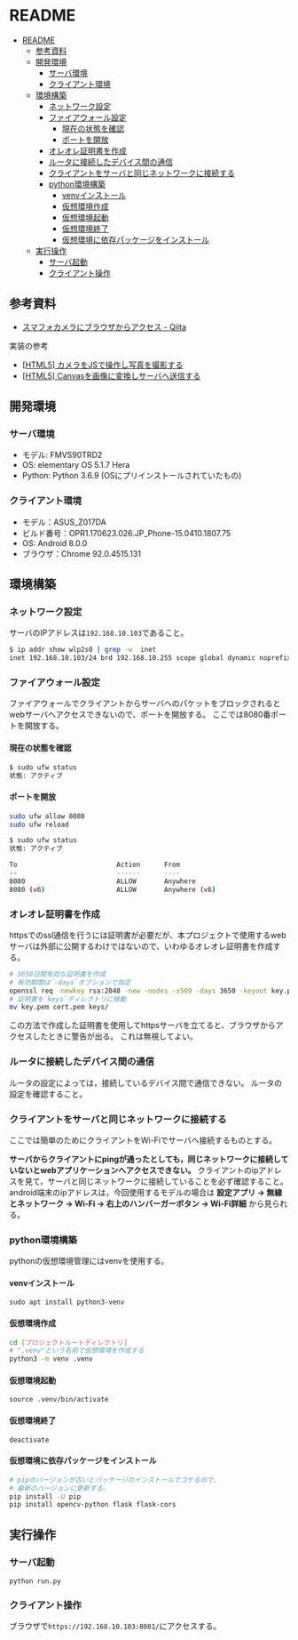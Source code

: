 # README

- [README](#readme)
  - [参考資料](#参考資料)
  - [開発環境](#開発環境)
    - [サーバ環境](#サーバ環境)
    - [クライアント環境](#クライアント環境)
  - [環境構築](#環境構築)
    - [ネットワーク設定](#ネットワーク設定)
    - [ファイアウォール設定](#ファイアウォール設定)
      - [現在の状態を確認](#現在の状態を確認)
      - [ポートを開放](#ポートを開放)
    - [オレオレ証明書を作成](#オレオレ証明書を作成)
    - [ルータに接続したデバイス間の通信](#ルータに接続したデバイス間の通信)
    - [クライアントをサーバと同じネットワークに接続する](#クライアントをサーバと同じネットワークに接続する)
    - [python環境構築](#python環境構築)
      - [venvインストール](#venvインストール)
      - [仮想環境作成](#仮想環境作成)
      - [仮想環境起動](#仮想環境起動)
      - [仮想環境終了](#仮想環境終了)
      - [仮想環境に依存パッケージをインストール](#仮想環境に依存パッケージをインストール)
  - [実行操作](#実行操作)
    - [サーバ起動](#サーバ起動)
    - [クライアント操作](#クライアント操作)

## 参考資料

- [スマフォカメラにブラウザからアクセス - Qiita](https://qiita.com/tkyko13/items/1871d906736ac88a1f35)

実装の参考

- [[HTML5] カメラをJSで操作し写真を撮影する](https://blog.katsubemakito.net/html5/camera1)
- [[HTML5] Canvasを画像に変換しサーバへ送信する](https://blog.katsubemakito.net/html5/canvas-sendserver)

## 開発環境

### サーバ環境

- モデル: FMVS90TRD2
- OS: elementary OS 5.1.7 Hera
- Python: Python 3.6.9 (OSにプリインストールされていたもの)

### クライアント環境

- モデル：ASUS_Z017DA
- ビルド番号：OPR1.170623.026.JP_Phone-15.0410.1807.75
- OS: Android 8.0.0
- ブラウザ：Chrome 92.0.4515.131

## 環境構築

### ネットワーク設定

サーバのIPアドレスは`192.168.10.103`であること。

```bash
$ ip addr show wlp2s0 | grep -w  inet
inet 192.168.10.103/24 brd 192.168.10.255 scope global dynamic noprefixroute wlp2s0
```

### ファイアウォール設定

ファイアウォールでクライアントからサーバへのパケットをブロックされるとwebサーバへアクセスできないので、ポートを開放する。
ここでは8080番ポートを開放する。

#### 現在の状態を確認

```bash
$ sudo ufw status
状態: アクティブ
```

#### ポートを開放

```bash
sudo ufw allow 8080
sudo ufw reload

$ sudo ufw status
状態: アクティブ

To                         Action      From
--                         ------      ----
8080                       ALLOW       Anywhere
8080 (v6)                  ALLOW       Anywhere (v6)
```

### オレオレ証明書を作成

httpsでのssl通信を行うには証明書が必要だが、本プロジェクトで使用するwebサーバは外部に公開するわけではないので、いわゆるオレオレ証明書を作成する。

```bash
# 3650日間有効な証明書を作成
# 有効期間は`-days`オプションで指定
openssl req -newkey rsa:2048 -new -nodes -x509 -days 3650 -keyout key.pem -out cert.pem
# 証明書を`keys`ディレクトリに移動
mv key.pem cert.pem keys/
```

この方法で作成した証明書を使用してhttpsサーバを立てると、ブラウザからアクセスしたときに警告が出る。
これは無視してよい。

### ルータに接続したデバイス間の通信

ルータの設定によっては，接続しているデバイス間で通信できない。
ルータの設定を確認すること。

### クライアントをサーバと同じネットワークに接続する

ここでは簡単のためにクライアントをWi-Fiでサーバへ接続するものとする。

**サーバからクライアントにpingが通ったとしても，同じネットワークに接続していないとwebアプリケーションへアクセスできない。**
クライアントのipアドレスを見て，サーバと同じネットワークに接続していることを必ず確認すること。
android端末のipアドレスは，今回使用するモデルの場合は
**設定アプリ -> 無線とネットワーク -> Wi-Fi -> 右上のハンバーガーボタン -> Wi-Fi詳細**
から見られる。

### python環境構築

pythonの仮想環境管理にはvenvを使用する。

#### venvインストール

`sudo apt install python3-venv`

#### 仮想環境作成

```bash
cd [プロジェクトルートディレクトリ]
# ".venv"という名前で仮想環境を作成する
python3 -m venv .venv
```

#### 仮想環境起動

`source .venv/bin/activate`

#### 仮想環境終了

`deactivate`

#### 仮想環境に依存パッケージをインストール

```bash
# pipのバージョンが古いとパッケージのインストールでコケるので、
# 最新のバージョンに更新する。
pip install -U pip
pip install opencv-python flask flask-cors
```

## 実行操作

### サーバ起動

`python run.py`

### クライアント操作

ブラウザで`https://192.168.10.103:8081/`にアクセスする。
